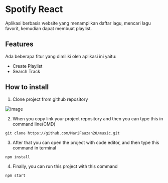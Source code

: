# Spotify React

Aplikasi berbasis website yang menampilkan daftar lagu, mencari lagu favorit, kemudian dapat membuat playlist.

## Features

Ada beberapa fitur yang dimiliki oleh aplikasi ini yaitu:
* Create Playlist
* Search Track

## How to install

1. Clone project from github repository

  ![image](https://user-images.githubusercontent.com/54301349/164888306-407561f5-e6c2-43ee-b9b3-455ef46d196a.png)

2. When you copy link your project repository and then you can type this in command line(CMD)

  ``` git clone https://github.com/MariFauzan20/music.git ```

3. After that you can open the project with code editor, and then type this command in terminal
  
  ``` npm install ```
  
4. Finally, you can run this project with this command

  ``` npm start ```

